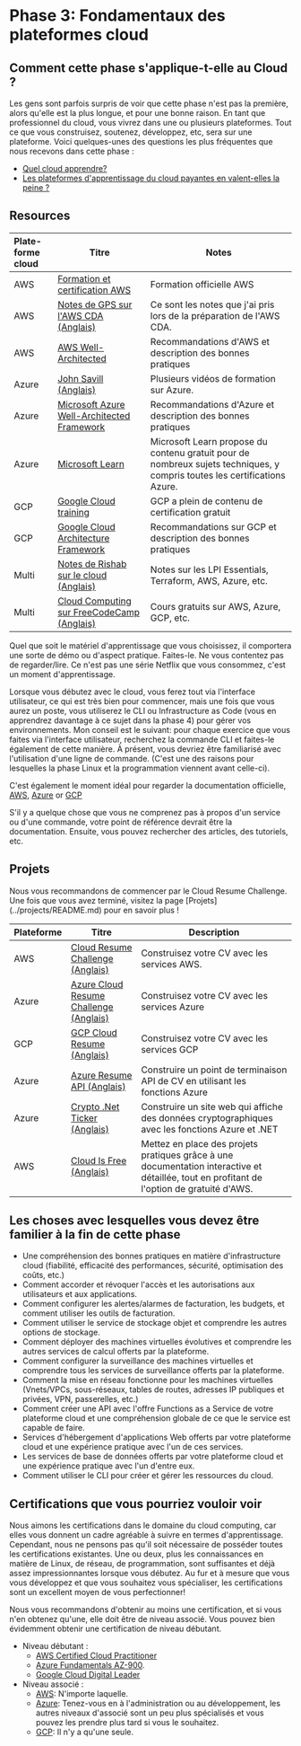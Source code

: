 # Phase 3: Fondamentaux des plateformes cloud

## Comment cette phase s'applique-t-elle au Cloud ?

Les gens sont parfois surpris de voir que cette phase n'est pas la première, alors qu'elle est la plus longue, et pour une bonne raison. En tant que professionnel du cloud, vous vivrez dans une ou plusieurs plateformes. Tout ce que vous construisez, soutenez, développez, etc, sera sur une plateforme. Voici quelques-unes des questions les plus fréquentes que nous recevons dans cette phase :

- [Quel cloud apprendre?](../../../../../docs/resources/FAQ.md)
- [Les plateformes d'apprentissage du cloud payantes en valent-elles la peine ?](../../../../../docs/resources/FAQ.md)

## Resources

| Plate-forme cloud | Titre  | Notes  |
|:-------------- | ------ | ------ |
AWS | [Formation et certification AWS](https://aws.amazon.com/training/)| Formation officielle AWS |
AWS | [Notes de GPS sur l'AWS CDA (Anglais)](https://1drv.ms/b/s!AlqgVriKH8xEhLtO_DCxLO3bCJEz6w?e=cMkL9n) | Ce sont les notes que j'ai pris lors de la préparation de l'AWS CDA.
AWS | [AWS Well-Architected](https://aws.amazon.com/architecture/well-architected) | Recommandations d'AWS et description des bonnes pratiques |
Azure | [John Savill (Anglais)](https://www.youtube.com/c/NTFAQGuy) | Plusieurs vidéos de formation sur Azure. |
Azure | [Microsoft Azure Well-Architected Framework](https://docs.microsoft.com/en-us/azure/architecture/framework/) | Recommandations d'Azure et description des bonnes pratiques |
Azure |[Microsoft Learn](https://docs.microsoft.com/learn/certifications/browse/) | Microsoft Learn propose du contenu gratuit pour de nombreux sujets techniques, y compris toutes les certifications Azure. |
GCP | [Google Cloud training](https://cloud.google.com/certification) | GCP a plein de contenu de certification gratuit |
GCP | [Google Cloud Architecture Framework](https://cloud.google.com/architecture/framework) | Recommandations sur GCP et description des bonnes pratiques |
Multi |[Notes de Rishab sur le cloud (Anglais)](https://notes.rishab.cloud/)| Notes sur les LPI Essentials, Terraform, AWS, Azure, etc. |
Multi |[Cloud Computing sur FreeCodeCamp (Anglais)](https://www.freecodecamp.org/news/tag/cloud-computing/) | Cours gratuits sur AWS, Azure, GCP, etc. |

Quel que soit le matériel d'apprentissage que vous choisissez, il comportera une sorte de démo ou d'aspect pratique. Faites-le. Ne vous contentez pas de regarder/lire. Ce n'est pas une série Netflix que vous consommez, c'est un moment d'apprentissage.

Lorsque vous débutez avec le cloud, vous ferez tout via l'interface utilisateur, ce qui est très bien pour commencer, mais une fois que vous aurez un poste, vous utiliserez le CLI ou Infrastructure as Code (vous en apprendrez davantage à ce sujet dans la phase 4) pour gérer vos environnements. Mon conseil est le suivant: pour chaque exercice que vous faites via l'interface utilisateur, recherchez la commande CLI et faites-le également de cette manière. À présent, vous devriez être familiarisé avec l'utilisation d'une ligne de commande. (C'est une des raisons pour lesquelles la phase Linux et la programmation viennent avant celle-ci).

C'est également le moment idéal pour regarder la documentation officielle, [AWS](https://docs.aws.amazon.com/index.html), [Azure](https://docs.microsoft.com/azure/?product=featured) or [GCP](https://cloud.google.com/docs)

S'il y a quelque chose que vous ne comprenez pas à propos d'un service ou d'une commande, votre point de référence devrait être la documentation. Ensuite, vous pouvez rechercher des articles, des tutoriels, etc.

## Projets

Nous vous recommandons de commencer par le Cloud Resume Challenge. Une fois que vous avez terminé, visitez la page [Projets] (../projects/README.md) pour en savoir plus !

Plateforme | Titre | Description |
---------|-------|-------------|
AWS | [Cloud Resume Challenge (Anglais)](https://cloudresumechallenge.dev/)| Construisez votre CV avec les services AWS.|
Azure | [Azure Cloud Resume Challenge (Anglais)](https://youtu.be/ieYrBWmkfno)| Construisez votre CV avec les services Azure   |  
GCP | [GCP Cloud Resume (Anglais)](https://acloudguru.com/blog/engineering/cloudguruchallenge-your-resume-on-gcp) | Construisez votre CV avec les services GCP |
Azure | [Azure Resume API (Anglais)](https://github.com/rishabkumar7/AzureResumeAPI)      | Construire un point de terminaison API de CV en utilisant les fonctions Azure |
Azure | [Crypto .Net Ticker (Anglais)](https://github.com/madebygps/crypto-ticker-dotnet) | Construire un site web qui affiche des données cryptographiques avec les fonctions Azure et .NET |
AWS | [Cloud Is Free (Anglais)](https://cloudisfree.com) | Mettez en place des projets pratiques grâce à une documentation interactive et détaillée, tout en profitant de l'option de gratuité d'AWS.

## Les choses avec lesquelles vous devez être familier à la fin de cette phase

- Une compréhension des bonnes pratiques en matière d'infrastructure cloud (fiabilité, efficacité des performances, sécurité, optimisation des coûts, etc.)
- Comment accorder et révoquer l'accès et les autorisations aux utilisateurs et aux applications.
- Comment configurer les alertes/alarmes de facturation, les budgets, et comment utiliser les outils de facturation.
- Comment utiliser le service de stockage objet et comprendre les autres options de stockage.
- Comment déployer des machines virtuelles évolutives et comprendre les autres services de calcul offerts par la plateforme.
- Comment configurer la surveillance des machines virtuelles et comprendre tous les services de surveillance offerts par la plateforme.
- Comment la mise en réseau fonctionne pour les machines virtuelles (Vnets/VPCs, sous-réseaux, tables de routes, adresses IP publiques et privées, VPN, passerelles, etc.)
- Comment créer une API avec l'offre Functions as a Service de votre plateforme cloud et une compréhension globale de ce que le service est capable de faire.
- Services d'hébergement d'applications Web offerts par votre plateforme cloud et une expérience pratique avec l'un de ces services.
- Les services de base de données offerts par votre plateforme cloud et une expérience pratique avec l'un d'entre eux.
- Comment utiliser le CLI pour créer et gérer les ressources du cloud.

## Certifications que vous pourriez vouloir voir

Nous aimons les certifications dans le domaine du cloud computing, car elles vous donnent un cadre agréable à suivre en termes d'apprentissage. Cependant, nous ne pensons pas qu'il soit nécessaire de posséder toutes les certifications existantes. Une ou deux, plus les connaissances en matière de Linux, de réseau, de programmation, sont suffisantes et déjà assez impressionnantes lorsque vous débutez. Au fur et à mesure que vous vous développez et que vous souhaitez vous spécialiser, les certifications sont un excellent moyen de vous perfectionner!

Nous vous recommandons d'obtenir au moins une certification, et si vous n'en obtenez qu'une, elle doit être de niveau associé. Vous pouvez bien évidemment obtenir une certification de niveau débutant.

- Niveau débutant :
  - [AWS Certified Cloud Practitioner](https://aws.amazon.com/certification/certified-cloud-practitioner/)
  - [Azure Fundamentals AZ-900](https://docs.microsoft.com/learn/certifications/exams/az-900).
  - [Google Cloud Digital Leader](https://cloud.google.com/certification/cloud-digital-leader)
- Niveau associé :
  - [AWS](https://aws.amazon.com/certification/): N'importe laquelle.
  - [Azure](https://docs.microsoft.com/learn/certifications/browse/?resource_type=certification&products=azure&terms=associate): Tenez-vous en à l'administration ou au développement, les autres niveaux d'associé sont un peu plus spécialisés et vous pouvez les prendre plus tard si vous le souhaitez.
  - [GCP](https://cloud.google.com/certification/cloud-engineer): Il n'y a qu'une seule.
